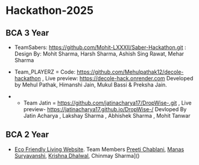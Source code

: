 # Hackathon-2025

## BCA 3 Year

- TeamSabers: https://github.com/Mohit-LXXXII/Saber-Hackathon.git : Design By: Mohit Sharma, Harsh Sharma, Ashish Sing Rawat, Mehar Sharma 


- Team_PLAYERZ = Code: https://github.com/Mehulpathak12/decole-hackathon , Live preview: https://decole-hack.onrender.com Developed by Mehul Pathak, Himanshi Jain, Mukul Bassi & Preksha Jain.
- - Team Jatin = https://github.com/jatinacharya17/DropWise-.git , Live preview- https://jatinacharya17.github.io/DropWise-/  Devloped By Jatin Acharya , Lakshay Sharma , Abhishek Sharma , Mohit Tanwar


## BCA 2 Year

- [Eco Friendly Living Website](https://github.com/preetichablani/green-living-portal.git). Team Members [Preeti Chablani](https://github.com/preetichablani), [Manas Suryavanshi](), [Krishna Dhalwal](), Chinmay Sharma]()
